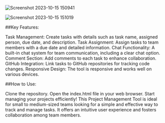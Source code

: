
![Screenshot 2023-10-15 150941](https://github.com/teja2305/Project-Management-Tool/assets/124275122/133ade71-4f14-4b28-81ed-058f80e3d7dc)

![Screenshot 2023-10-15 151019](https://github.com/teja2305/Project-Management-Tool/assets/124275122/62f78043-9f48-4a61-bb8e-b2875ec135f5)


##Key Features:

Task Management: Create tasks with details such as task name, assigned person, due date, and description.
Task Assignment: Assign tasks to team members with a due date and detailed information.
Chat Functionality: A built-in chat system for team communication, including a clear chat option.
Comment Section: Add comments to each task to enhance collaboration.
GitHub Integration: Link tasks to GitHub repositories for tracking code changes.
Responsive Design: The tool is responsive and works well on various devices.

##How to Use:

Clone the repository.
Open the index.html file in your web browser.
Start managing your projects efficiently!
This Project Management Tool is ideal for small to medium-sized teams looking for a simple and effective way to track and manage tasks. It offers an intuitive user experience and fosters collaboration among team members.
